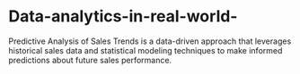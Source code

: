 # Data-analytics-in-real-world-
Predictive Analysis of Sales Trends is a data-driven approach that leverages historical sales data and statistical modeling techniques to make informed predictions about future sales performance.
